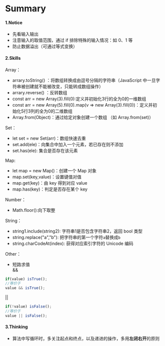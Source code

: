 # Summary

#### 1.Notice

- 先看输入输出
- 注意输入的取值范围，通过 if 排除特殊的输入情况：如 0、1 等
- 防止数据溢出（可通过等式变换）

#### 2.Skills

Array： 
- arrary.toString() ：将数组转换成由逗号分隔的字符串（JavaScript 中一旦字符串被创建就不能被改变，只能转成数组操作）
- arrary.reverse() ：反转数组 
- const arr = new Array(3).fill(0):定义并初始化3行的全为0的一维数组
- const arr = new Array(5).fill(0).map(v => new Array(3).fill(0))：定义并初始化5行3列的全为0的二维数组 
- Array.from(Object)：通过给定对象创建一个数组 （如 Array.from(set)）

Set：
- let set = new Set(arr)：数组快速去重
- set.add(ele)：向集合中加入一个元素，若已存在则不添加
- set.has(ele): 集合是否存在该元素

Map:
- let map = new Map()：创建一个 Map 对象
- map.set(key,value)：设置键值对值
- map.get(key)：由 key 得到对应 value
- map.has(key)：判定是否存在某个 key

Number：
- Math.floor():向下取整  

String：
- string1.include(string2): 字符串1是否包含字符串2，返回 bool 类型
- string.replace("a","b"): 把字符串的第一个字符`a`替换成`b`
- string.charCodeAt(index): 获得对应索引字符的 Unicode 编码

Other：
- 短路求值   
&&
```JavaScript
if(value) isTrue();
//等价于
value && isTrue();
```
||
```JavaScript
if(!value) isFalse();
//等价于
value || isFalse();
```
#### 3.Thinking

- 算法中写循环时，多关注起点和终点，以及递进的操作，多用**左闭右开**的原则

